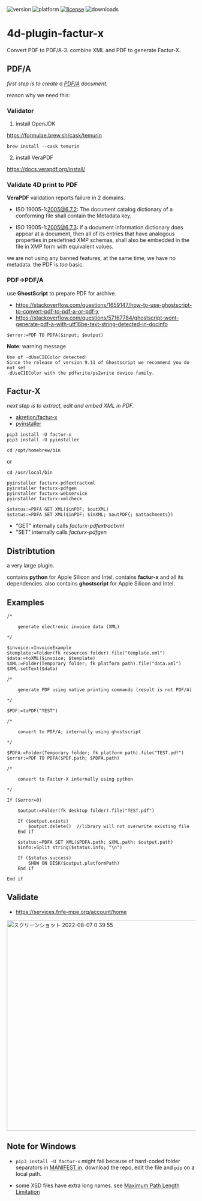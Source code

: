![version](https://img.shields.io/badge/version-19%2B-5682DF)
![platform](https://img.shields.io/static/v1?label=platform&message=mac-intel%20|%20mac-arm%20|%20win-64&color=blue)
[![license](https://img.shields.io/github/license/miyako/4d-plugin-factur-x)](LICENSE)
![downloads](https://img.shields.io/github/downloads/miyako/4d-plugin-factur-x/total)

# 4d-plugin-factur-x
Convert PDF to PDF/A-3. combine XML and PDF to generate Factur-X.

## PDF/A

*first step is to create a [PDF/A](https://en.wikipedia.org/wiki/PDF/A) document.*

reason why we need this:

### Validator

1. install OpenJDK

https://formulae.brew.sh/cask/temurin

```
brew install --cask temurin
```

2. install VeraPDF

https://docs.verapdf.org/install/

### Validate 4D print to PDF

**VeraPDF** validation reports failure in 2 domains.

* ISO 19005-1:2005@6.7.2: The document catalog dictionary of a conforming file shall contain the Metadata key.

* ISO 19005-1:2005@6.7.3: If a document information dictionary does appear at a document, then all of its entries that have analogous properties in predefined XMP schemas, shall also be embedded in the file in XMP form with equivalent values.

we are not using any banned features, at the same time, we have no metadata. the PDF is *too* basic.

### PDF→PDF/A

use **GhostScript** to prepare PDF for archive.

* https://stackoverflow.com/questions/1659147/how-to-use-ghostscript-to-convert-pdf-to-pdf-a-or-pdf-x
* https://stackoverflow.com/questions/57167784/ghostscript-wont-generate-pdf-a-with-utf16be-text-string-detected-in-docinfo

```4d
$error:=PDF TO PDFA($input; $output)
```

**Note**: warning message

```
Use of -dUseCIEColor detected!
Since the release of version 9.11 of Ghostscript we recommend you do not set
-dUseCIEColor with the pdfwrite/ps2write device family.
```

## Factur-X

*next step is to extract, edit and embed XML in PDF.*

* [akretion/factur-x](https://github.com/akretion/factur-x)
* [pyinstaller](https://pyinstaller.org/en/stable/)

```
pip3 install -U factur-x 
pip3 install -U pyinstaller
```

```
cd /opt/homebrew/bin
```

or 

```
cd /usr/local/bin
```

```
pyinstaller facturx-pdfextractxml
pyinstaller facturx-pdfgen
pyinstaller facturx-webservice 
pyinstaller facturx-xmlcheck
```
```4d
$status:=PDFA GET XML($inPDF; $outXML)
$status:=PDFA SET XML($inPDF; $inXML; $outPDF{; $attachments})
```

* "GET" internally calls *facturx-pdfextractxml*
* "SET" internally calls *facturx-pdfgen*

## Distribtution

a very large plugin. 

contains **python** for Apple Silicon and Intel. contains **factur-x** and all its dependencies. also contains **ghostscript** for Apple Silicon and Intel.

## Examples

```4d
/*
	
	generate electronic invoice data (XML)
	
*/

$invoice:=InvoiceExample
$template:=Folder(fk resources folder).file("template.xml")
$data:=toXML($invoice; $template)
$XML:=Folder(Temporary folder; fk platform path).file("data.xml")
$XML.setText($data)

/*
	
	generate PDF using native printing commands (result is not PDF/A)
	
*/

$PDF:=toPDF("TEST")

/*
	
	convert to PDF/A; internally using ghostscript
	
*/

$PDFA:=Folder(Temporary folder; fk platform path).file("TEST.pdf")
$error:=PDF TO PDFA($PDF.path; $PDFA.path)

/*
	
	convert to Factur-X internally using python
	
*/

If ($error=0)
	
	$output:=Folder(fk desktop folder).file("TEST.pdf")
	
	If ($output.exists)
		$output.delete()  //library will not overwrite existing file
	End if 
	
	$status:=PDFA SET XML($PDFA.path; $XML.path; $output.path)
	$info:=Split string($status.info; "\n")
	
	If ($status.success)
		SHOW ON DISK($output.platformPath)
	End if 
	
End if
```

## Validate 

* https://services.fnfe-mpe.org/account/home

<img width="561" alt="スクリーンショット 2022-08-07 0 39 55" src="https://user-images.githubusercontent.com/1725068/183255935-10686b54-ec51-4db8-a59a-d1626043aed0.png">

## Note for Windows

* `pip3 install -U factur-x` might fail because of hard-coded folder separators in [MANIFEST.in](https://github.com/akretion/factur-x/blob/master/MANIFEST.in). download the repo, edit the file and `pip` on a local path.

* some XSD files have extra long names. see [Maximum Path Length Limitation](https://docs.microsoft.com/en-us/windows/win32/fileio/maximum-file-path-limitation?tabs=registry#enable-long-paths-in-windows-10-version-1607-and-later)
